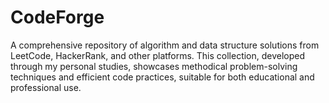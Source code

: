 # CodeForge

A comprehensive repository of algorithm and data structure solutions from LeetCode, HackerRank, and other platforms. This collection, developed through my personal studies, showcases methodical problem-solving techniques and efficient code practices, suitable for both educational and professional use.